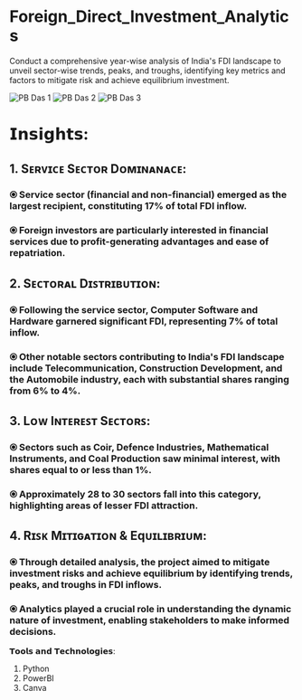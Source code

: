 # Foreign_Direct_Investment_Analytics

Conduct a comprehensive year-wise analysis of India's FDI landscape to unveil sector-wise trends, peaks, and troughs, identifying key metrics and factors to mitigate risk and achieve equilibrium investment.

![PB Das 1](https://github.com/CoderNitu/Foreign_Direct_Investment_Analytics/assets/87817227/4b47aca5-cd0f-4c33-b53a-78f2e263c9c9)
![PB Das 2](https://github.com/CoderNitu/Foreign_Direct_Investment_Analytics/assets/87817227/c15e5e6c-9a42-4399-9695-f7ac262e978e)
![PB Das 3](https://github.com/CoderNitu/Foreign_Direct_Investment_Analytics/assets/87817227/e4735b87-2fb2-4256-8e90-10ea5b42ddd0)


# 𝗜𝗻𝘀𝗶𝗴𝗵𝘁𝘀:

## 1. Sᴇʀᴠɪᴄᴇ Sᴇᴄᴛᴏʀ Dᴏᴍɪɴᴀɴᴀᴄᴇ:

### ⦿ Service sector (financial and non-financial) emerged as the largest recipient, constituting 17% of total FDI inflow.
### ⦿ Foreign investors are particularly interested in financial services due to profit-generating advantages and ease of repatriation.

## 2. Sᴇᴄᴛᴏʀᴀʟ Dɪꜱᴛʀɪʙᴜᴛɪᴏɴ:

### ⦿ Following the service sector, Computer Software and Hardware garnered significant FDI, representing 7% of total inflow.
### ⦿ Other notable sectors contributing to India's FDI landscape include Telecommunication, Construction Development, and the Automobile industry, each with substantial shares ranging from 6% to 4%.

## 3. Lᴏᴡ Iɴᴛᴇʀᴇꜱᴛ Sᴇᴄᴛᴏʀꜱ:

### ⦿ Sectors such as Coir, Defence Industries, Mathematical Instruments, and Coal Production saw minimal interest, with shares equal to or less than 1%.
### ⦿ Approximately 28 to 30 sectors fall into this category, highlighting areas of lesser FDI attraction.

## 4. Rɪꜱᴋ Mɪᴛɪɢᴀᴛɪᴏɴ & Eqᴜɪʟɪʙʀɪᴜᴍ:

### ⦿ Through detailed analysis, the project aimed to mitigate investment risks and achieve equilibrium by identifying trends, peaks, and troughs in FDI inflows.
### ⦿ Analytics played a crucial role in understanding the dynamic nature of investment, enabling stakeholders to make informed decisions.

𝗧𝗼𝗼𝗹𝘀 𝗮𝗻𝗱 𝗧𝗲𝗰𝗵𝗻𝗼𝗹𝗼𝗴𝗶𝗲𝘀:

1. Python
2. PowerBI
3. Canva
